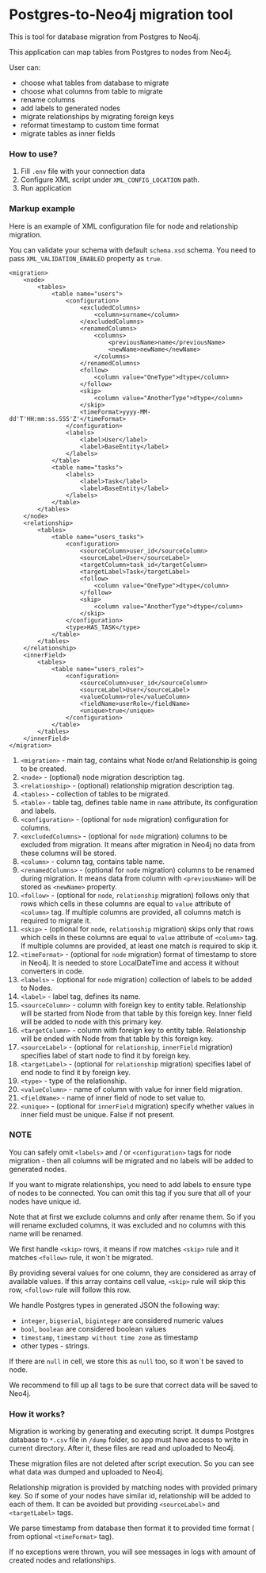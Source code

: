 # Postgres-to-Neo4j migration tool

This is tool for database migration from Postgres to Neo4j.

This application can map tables from Postgres to nodes from Neo4j.

User can:

- choose what tables from database to migrate
- choose what columns from table to migrate
- rename columns
- add labels to generated nodes
- migrate relationships by migrating foreign keys
- reformat timestamp to custom time format
- migrate tables as inner fields

### How to use?

1) Fill `.env` file with your connection data
2) Configure XML script under `XML_CONFIG_LOCATION` path.
3) Run application

### Markup example

Here is an example of XML configuration file for node and relationship
migration.

You can validate your schema with default `schema.xsd` schema. You need to
pass `XML_VALIDATION_ENABLED` property as `true`.

```
<migration>
    <node>
        <tables>
            <table name="users">
                <configuration>
                    <excludedColumns>
                        <column>surname</column>
                    </excludedColumns>
                    <renamedColumns>
                        <columns>
                            <previousName>name</previousName>
                            <newName>newName</newName>
                        </columns>
                    </renamedColumns>
                    <follow>
                        <column value="OneType">dtype</column>
                    </follow>
                    <skip>
                        <column value="AnotherType">dtype</column>
                    </skip>
                    <timeFormat>yyyy-MM-dd'T'HH:mm:ss.SSS'Z'</timeFormat>
                </configuration>
                <labels>
                    <label>User</label>
                    <label>BaseEntity</label>
                </labels>
            </table>
            <table name="tasks">
                <labels>
                    <label>Task</label>
                    <label>BaseEntity</label>
                </labels>
            </table>
        </tables>
    </node>
    <relationship>
        <tables>
            <table name="users_tasks">
                <configuration>
                    <sourceColumn>user_id</sourceColumn>
                    <sourceLabel>User</sourceLabel>
                    <targetColumn>task_id</targetColumn>
                    <targetLabel>Task</targetLabel>
                    <follow>
                        <column value="OneType">dtype</column>
                    </follow>
                    <skip>
                        <column value="AnotherType">dtype</column>
                    </skip>
                </configuration>
                <type>HAS_TASK</type>
            </table>
        </tables>
    </relationship>
    <innerField>
        <tables>
            <table name="users_roles">
                <configuration>
                    <sourceColumn>user_id</sourceColumn>
                    <sourceLabel>User</sourceLabel>
                    <valueColumn>role</valueColumn>
                    <fieldName>userRole</fieldName>
                    <unique>true</unique>
                </configuration>
            </table>
        </tables>
    </innerField>
</migration>
```

1) `<migration>` - main tag, contains what Node or/and Relationship is going to
   be created.
2) `<node>` - (optional) node migration description tag.
3) `<relationship>` - (optional) relationship migration description tag.
4) `<tables>` - collection of tables to be migrated.
5) `<table>` - table tag, defines table name in `name` attribute, its
   configuration and labels.
6) `<configuration>` - (optional for `node` migration) configuration for
   columns.
7) `<excludedColumns>` - (optional for `node` migration) columns to be excluded
   from migration. It
   means after migration in Neo4j no data from these columns will be stored.
8) `<column>` - column tag, contains table name.
9) `<renamedColumns>` - (optional for `node` migration) columns to be renamed
   during migration. It means data from column with `<previousName>`
   will be stored as `<newName>` property.
10) `<follow>` - (optional for `node`, `relationship` migration) follows only
    that rows which cells in these columns are equal to `value` attribute
    of `<column>` tag. If multiple columns are provided, all columns match is
    required to migrate it.
11) `<skip>` - (optional for `node`, `relationship` migration) skips only
    that rows which cells in these columns are equal to `value` attribute
    of `<column>` tag. If multiple columns are provided, at least one match is
    required to skip it.
12) `<timeFormat>` - (optional for `node` migration) format of timestamp to
    store in Neo4j. It is needed to store LocalDateTime and access it without
    converters in code.
13) `<labels>` - (optional for `node` migration) collection of labels to be
    added
    to Nodes.
14) `<label>` - label tag, defines its name.
15) `<sourceColumn>` - column with foreign key to entity table. Relationship
    will
    be started from Node from that table by this foreign key. Inner field will
    be added to node with this primary key.
16) `<targetColumn>` - column with foreign key to entity table. Relationship
    will
    be ended with Node from that table by this foreign key.
17) `<sourceLabel>` - (optional for `relationship`, `innerField` migration)
    specifies
    label of
    start
    node to find it by
    foreign key.
18) `<targetLabel>` - (optional for `relationship` migration) specifies label of
    end
    node to
    find it by foreign
    key.
19) `<type>` - type of the relationship.
20) `<valueColumn>` - name of column with value for inner field migration.
21) `<fieldName>` - name of inner field of node to set value to.
22) `<unique>` - (optional for `innerField` migration) specify whether values in
    inner field must be unique. False if not present.

### NOTE

You can safely omit `<labels>` and / or `<configuration>` tags for node
migration - then all
columns will be migrated and no labels will be added to generated nodes.

If you want to migrate relationships, you need to add labels to ensure type of
nodes to be connected. You can omit this tag if you sure that all of your nodes
have unique id.

Note that at first we exclude columns and only after rename them. So if you will
rename excluded columns, it was excluded and no columns with this name will be
renamed.

We first handle `<skip>` rows, it means if row matches `<skip>` rule and it
matches `<follow>` rule, it won`t be migrated.

By providing several values for one column, they are considered as array of
available values. If this array contains cell value, `<skip>` rule will skip
this row, `<follow>` rule will follow this row.

We handle Postgres types in generated JSON the following way:

- `integer`, `bigserial`, `biginteger` are considered numeric values
- `bool`, `boolean` are considered boolean values
- `timestamp`, `timestamp without time zone` as timestamp
- other types - strings.

If there are `null` in cell, we store this as `null` too, so it won`t be saved
to
node.

We recommend to fill up all tags to be sure that correct data will
be saved to Neo4j.

### How it works?

Migration is working by generating and executing script.
It dumps Postgres database to `*.csv` file in `/dump` folder, so app must have
access to write in current directory.
After it, these files are read and uploaded to Neo4j.

These migration files are not deleted after script execution. So you can see
what data was dumped and uploaded to Neo4j.

Relationship migration is provided by matching nodes with provided primary key.
So if some of your nodes have similar id, relationship will be added to each of
them. It can be avoided but providing `<sourceLabel>` and `<targetLabel>` tags.

We parse timestamp from database then format it to provided time format (
from optional `<timeFormat>` tag).

If no exceptions were thrown, you will see messages in logs with amount of
created nodes and relationships.